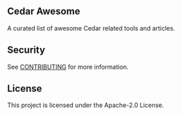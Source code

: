 ## Cedar Awesome

A curated list of awesome Cedar related tools and articles.

## Security

See [CONTRIBUTING](CONTRIBUTING.md#security-issue-notifications) for more information.

## License

This project is licensed under the Apache-2.0 License.

